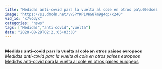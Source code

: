 ```yaml
---
title: "Medidas anti-covid para la vuelta al cole en otros pa\u00edses europeos"
image: "https://s1.dmcdn.net/v/SPYKP1VHG87m9g4qp/x240"
vid_id: "x7vo3yx"
categories: "news"
tags: ["Medidas","anti-covid","vuelta"]
date: "2020-08-29T02:21:05+03:00"
---
```

<br><b>Medidas anti-covid para la vuelta al cole en otros países europeos</b><br> <i>Medidas anti-covid para la vuelta al cole en otros países europeos</i><br> <u>Medidas anti-covid para la vuelta al cole en otros países europeos</u>
